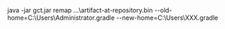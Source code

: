 java -jar gct.jar remap ...\artifact-at-repository.bin --old-home=C:\Users\Administrator\.gradle --new-home=C:\Users\XXX\.gradle

